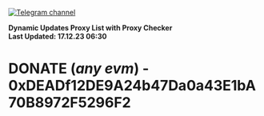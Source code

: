 [![Telegram channel](https://img.shields.io/endpoint?url=https://runkit.io/damiankrawczyk/telegram-badge/branches/master?url=https://t.me/n4z4v0d)](https://t.me/n4z4v0d) 

**Dynamic Updates Proxy List with Proxy Checker**  
**Last Updated: 17.12.23 06:30**

# DONATE (_any evm_) - 0xDEADf12DE9A24b47Da0a43E1bA70B8972F5296F2
